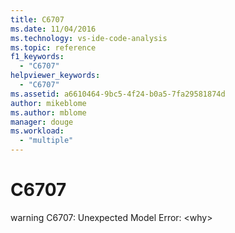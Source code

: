 ```yaml
---
title: C6707
ms.date: 11/04/2016
ms.technology: vs-ide-code-analysis
ms.topic: reference
f1_keywords:
  - "C6707"
helpviewer_keywords:
  - "C6707"
ms.assetid: a6610464-9bc5-4f24-b0a5-7fa29581874d
author: mikeblome
ms.author: mblome
manager: douge
ms.workload:
  - "multiple"
---
```

# C6707
warning C6707: Unexpected Model Error: \<why>